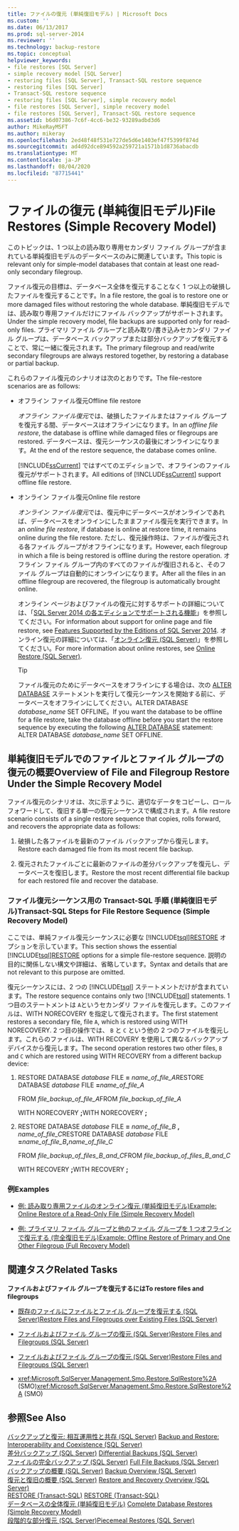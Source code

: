 ```yaml
---
title: ファイルの復元 (単純復旧モデル) | Microsoft Docs
ms.custom: ''
ms.date: 06/13/2017
ms.prod: sql-server-2014
ms.reviewer: ''
ms.technology: backup-restore
ms.topic: conceptual
helpviewer_keywords:
- file restores [SQL Server]
- simple recovery model [SQL Server]
- restoring files [SQL Server], Transact-SQL restore sequence
- restoring files [SQL Server]
- Transact-SQL restore sequence
- restoring files [SQL Server], simple recovery model
- file restores [SQL Server], simple recovery model
- file restores [SQL Server], Transact-SQL restore sequence
ms.assetid: b6d07386-7c6f-4cc6-be32-93289adbd3d6
author: MikeRayMSFT
ms.author: mikeray
ms.openlocfilehash: 2ed48f48f531e727de5d6e1403ef47f5399f874d
ms.sourcegitcommit: ad4d92dce894592a259721a1571b1d8736abacdb
ms.translationtype: MT
ms.contentlocale: ja-JP
ms.lasthandoff: 08/04/2020
ms.locfileid: "87715441"
---
```

# <a name="file-restores-simple-recovery-model"></a><span data-ttu-id="f10bd-102">ファイルの復元 (単純復旧モデル)</span><span class="sxs-lookup"><span data-stu-id="f10bd-102">File Restores (Simple Recovery Model)</span></span>
  <span data-ttu-id="f10bd-103">このトピックは、1 つ以上の読み取り専用セカンダリ ファイル グループが含まれている単純復旧モデルのデータベースのみに関連しています。</span><span class="sxs-lookup"><span data-stu-id="f10bd-103">This topic is relevant only for simple-model databases that contain at least one read-only secondary filegroup.</span></span>  
  
 <span data-ttu-id="f10bd-104">ファイル復元の目標は、データベース全体を復元することなく 1 つ以上の破損したファイルを復元することです。</span><span class="sxs-lookup"><span data-stu-id="f10bd-104">In a file restore, the goal is to restore one or more damaged files without restoring the whole database.</span></span> <span data-ttu-id="f10bd-105">単純復旧モデルでは、読み取り専用ファイルだけにファイル バックアップがサポートされます。</span><span class="sxs-lookup"><span data-stu-id="f10bd-105">Under the simple recovery model, file backups are supported only for read-only files.</span></span> <span data-ttu-id="f10bd-106">プライマリ ファイル グループと読み取り/書き込みセカンダリ ファイル グループは、データベース バックアップまたは部分バックアップを復元することで、常に一緒に復元されます。</span><span class="sxs-lookup"><span data-stu-id="f10bd-106">The primary filegroup and read/write secondary filegroups are always restored together, by restoring a database or partial backup.</span></span>  
  
 <span data-ttu-id="f10bd-107">これらのファイル復元のシナリオは次のとおりです。</span><span class="sxs-lookup"><span data-stu-id="f10bd-107">The file-restore scenarios are as follows:</span></span>  
  
-   <span data-ttu-id="f10bd-108">オフライン ファイル復元</span><span class="sxs-lookup"><span data-stu-id="f10bd-108">Offline file restore</span></span>  
  
     <span data-ttu-id="f10bd-109">*オフライン ファイル復元*では、破損したファイルまたはファイル グループを復元する間、データベースはオフラインになります。</span><span class="sxs-lookup"><span data-stu-id="f10bd-109">In an *offline file restore*, the database is offline while damaged files or filegroups are restored.</span></span> <span data-ttu-id="f10bd-110">データベースは、復元シーケンスの最後にオンラインになります。</span><span class="sxs-lookup"><span data-stu-id="f10bd-110">At the end of the restore sequence, the database comes online.</span></span>  
  
     <span data-ttu-id="f10bd-111">[!INCLUDE[ssCurrent](../../includes/sscurrent-md.md)] ではすべてのエディションで、オフラインのファイル復元がサポートされます。</span><span class="sxs-lookup"><span data-stu-id="f10bd-111">All editions of [!INCLUDE[ssCurrent](../../includes/sscurrent-md.md)] support offline file restore.</span></span>  
  
-   <span data-ttu-id="f10bd-112">オンライン ファイル復元</span><span class="sxs-lookup"><span data-stu-id="f10bd-112">Online file restore</span></span>  
  
     <span data-ttu-id="f10bd-113">*オンライン ファイル復元*では、復元中にデータベースがオンラインであれば、データベースをオンラインにしたままファイル復元を実行できます。</span><span class="sxs-lookup"><span data-stu-id="f10bd-113">In an *online file restore*, if database is online at restore time, it remains online during the file restore.</span></span> <span data-ttu-id="f10bd-114">ただし、復元操作時は、ファイルが復元される各ファイル グループがオフラインになります。</span><span class="sxs-lookup"><span data-stu-id="f10bd-114">However, each filegroup in which a file is being restored is offline during the restore operation.</span></span> <span data-ttu-id="f10bd-115">オフライン ファイル グループ内のすべてのファイルが復旧されると、そのファイル グループは自動的にオンラインになります。</span><span class="sxs-lookup"><span data-stu-id="f10bd-115">After all the files in an offline filegroup are recovered, the filegroup is automatically brought online.</span></span>  
  
     <span data-ttu-id="f10bd-116">オンライン ページおよびファイルの復元に対するサポートの詳細については、「[SQL Server 2014 の各エディションでサポートされる機能](../../getting-started/features-supported-by-the-editions-of-sql-server-2014.md)」を参照してください。</span><span class="sxs-lookup"><span data-stu-id="f10bd-116">For information about support for online page and file restore, see [Features Supported by the Editions of SQL Server 2014](../../getting-started/features-supported-by-the-editions-of-sql-server-2014.md).</span></span> <span data-ttu-id="f10bd-117">オンライン復元の詳細については、「[オンライン復元 &#40;SQL Server&#41;](online-restore-sql-server.md)」を参照してください。</span><span class="sxs-lookup"><span data-stu-id="f10bd-117">For more information about online restores, see [Online Restore &#40;SQL Server&#41;](online-restore-sql-server.md).</span></span>  
  
    > [!TIP]  
    >  <span data-ttu-id="f10bd-118">ファイル復元のためにデータベースをオフラインにする場合は、次の [ALTER DATABASE](/sql/t-sql/statements/alter-database-transact-sql-set-options) ステートメントを実行して復元シーケンスを開始する前に、データベースをオフラインにしてください。ALTER DATABASE *database_name* SET OFFLINE。</span><span class="sxs-lookup"><span data-stu-id="f10bd-118">If you want the database to be offline for a file restore, take the database offline before you start the restore sequence by executing the following [ALTER DATABASE](/sql/t-sql/statements/alter-database-transact-sql-set-options) statement: ALTER DATABASE *database_name* SET OFFLINE.</span></span>  
  

  
##  <a name="overview-of-file-and-filegroup-restore-under-the-simple-recovery-model"></a><a name="Overview"></a> <span data-ttu-id="f10bd-119">単純復旧モデルでのファイルとファイル グループの復元の概要</span><span class="sxs-lookup"><span data-stu-id="f10bd-119">Overview of File and Filegroup Restore Under the Simple Recovery Model</span></span>  
 <span data-ttu-id="f10bd-120">ファイル復元のシナリオは、次に示すように、適切なデータをコピーし、ロールフォワードして、復旧する単一の復元シーケンスで構成されます。</span><span class="sxs-lookup"><span data-stu-id="f10bd-120">A file restore scenario consists of a single restore sequence that copies, rolls forward, and recovers the appropriate data as follows:</span></span>  
  
1.  <span data-ttu-id="f10bd-121">破損した各ファイルを最新のファイル バックアップから復元します。</span><span class="sxs-lookup"><span data-stu-id="f10bd-121">Restore each damaged file from its most recent file backup.</span></span>  
  
2.  <span data-ttu-id="f10bd-122">復元されたファイルごとに最新のファイルの差分バックアップを復元し、データベースを復旧します。</span><span class="sxs-lookup"><span data-stu-id="f10bd-122">Restore the most recent differential file backup for each restored file and recover the database.</span></span>  
  
### <a name="transact-sql-steps-for-file-restore-sequence-simple-recovery-model"></a><span data-ttu-id="f10bd-123">ファイル復元シーケンス用の Transact-SQL 手順 (単純復旧モデル)</span><span class="sxs-lookup"><span data-stu-id="f10bd-123">Transact-SQL Steps for File Restore Sequence (Simple Recovery Model)</span></span>  
 <span data-ttu-id="f10bd-124">ここでは、単純ファイル復元シーケンスに必要な [!INCLUDE[tsql](../../../includes/tsql-md.md)][RESTORE](/sql/t-sql/statements/restore-statements-transact-sql) オプションを示しています。</span><span class="sxs-lookup"><span data-stu-id="f10bd-124">This section shows the essential [!INCLUDE[tsql](../../../includes/tsql-md.md)][RESTORE](/sql/t-sql/statements/restore-statements-transact-sql) options for a simple file-restore sequence.</span></span> <span data-ttu-id="f10bd-125">説明の目的に関係しない構文や詳細は、省略しています。</span><span class="sxs-lookup"><span data-stu-id="f10bd-125">Syntax and details that are not relevant to this purpose are omitted.</span></span>  
  
 <span data-ttu-id="f10bd-126">復元シーケンスには、2 つの [!INCLUDE[tsql](../../../includes/tsql-md.md)] ステートメントだけが含まれています。</span><span class="sxs-lookup"><span data-stu-id="f10bd-126">The restore sequence contains only two [!INCLUDE[tsql](../../../includes/tsql-md.md)] statements.</span></span> <span data-ttu-id="f10bd-127">1 つ目のステートメントは `A`というセカンダリ ファイルを復元します。このファイルは、WITH NORECOVERY を指定して復元されます。</span><span class="sxs-lookup"><span data-stu-id="f10bd-127">The first statement restores a secondary file, file `A`, which is restored using WITH NORECOVERY.</span></span> <span data-ttu-id="f10bd-128">2 つ目の操作では、 `B` と `C` という他の 2 つのファイルを復元します。これらのファイルは、WITH RECOVERY を使用して異なるバックアップ デバイスから復元します。</span><span class="sxs-lookup"><span data-stu-id="f10bd-128">The second operation restores two other files, `B` and `C` which are restored using WITH RECOVERY from a different backup device:</span></span>  
  
1.  <span data-ttu-id="f10bd-129">RESTORE DATABASE *database* FILE **=** _name_of_file_A_</span><span class="sxs-lookup"><span data-stu-id="f10bd-129">RESTORE DATABASE *database* FILE **=**_name_of_file_A_</span></span>  
  
     <span data-ttu-id="f10bd-130">FROM *file_backup_of_file_A*</span><span class="sxs-lookup"><span data-stu-id="f10bd-130">FROM *file_backup_of_file_A*</span></span>  
  
     <span data-ttu-id="f10bd-131">WITH NORECOVERY **;**</span><span class="sxs-lookup"><span data-stu-id="f10bd-131">WITH NORECOVERY **;**</span></span>  
  
2.  <span data-ttu-id="f10bd-132">RESTORE DATABASE *database* FILE **=** _name_of_file_B_ **,** _name_of_file_C_</span><span class="sxs-lookup"><span data-stu-id="f10bd-132">RESTORE DATABASE *database* FILE **=**_name_of_file_B_**,**_name_of_file_C_</span></span>  
  
     <span data-ttu-id="f10bd-133">FROM *file_backup_of_files_B_and_C*</span><span class="sxs-lookup"><span data-stu-id="f10bd-133">FROM *file_backup_of_files_B_and_C*</span></span>  
  
     <span data-ttu-id="f10bd-134">WITH RECOVERY **;**</span><span class="sxs-lookup"><span data-stu-id="f10bd-134">WITH RECOVERY **;**</span></span>  
  
### <a name="examples"></a><span data-ttu-id="f10bd-135">例</span><span class="sxs-lookup"><span data-stu-id="f10bd-135">Examples</span></span>  
  
-   [<span data-ttu-id="f10bd-136">例: 読み取り専用ファイルのオンライン復元 &#40;単純復旧モデル&#41;</span><span class="sxs-lookup"><span data-stu-id="f10bd-136">Example: Online Restore of a Read-Only File &#40;Simple Recovery Model&#41;</span></span>](example-online-restore-of-a-read-only-file-simple-recovery-model.md)  
  
-   [<span data-ttu-id="f10bd-137">例: プライマリ ファイル グループと他のファイル グループを 1 つオフラインで復元する &#40;完全復旧モデル&#41;</span><span class="sxs-lookup"><span data-stu-id="f10bd-137">Example: Offline Restore of Primary and One Other Filegroup &#40;Full Recovery Model&#41;</span></span>](example-offline-restore-of-primary-and-one-other-filegroup-full-recovery-model.md)  
  
 
  
##  <a name="related-tasks"></a><a name="RelatedTasks"></a> <span data-ttu-id="f10bd-138">関連タスク</span><span class="sxs-lookup"><span data-stu-id="f10bd-138">Related Tasks</span></span>  
 <span data-ttu-id="f10bd-139">**ファイルおよびファイル グループを復元するには**</span><span class="sxs-lookup"><span data-stu-id="f10bd-139">**To restore files and filegroups**</span></span>  
  
-   [<span data-ttu-id="f10bd-140">既存のファイルにファイルとファイル グループを復元する &#40;SQL Server&#41;</span><span class="sxs-lookup"><span data-stu-id="f10bd-140">Restore Files and Filegroups over Existing Files &#40;SQL Server&#41;</span></span>](restore-files-and-filegroups-over-existing-files-sql-server.md)  
  
-   [<span data-ttu-id="f10bd-141">ファイルおよびファイル グループの復元 &#40;SQL Server&#41;</span><span class="sxs-lookup"><span data-stu-id="f10bd-141">Restore Files and Filegroups &#40;SQL Server&#41;</span></span>](restore-files-and-filegroups-sql-server.md)  
  
-   [<span data-ttu-id="f10bd-142">ファイルおよびファイル グループの復元 &#40;SQL Server&#41;</span><span class="sxs-lookup"><span data-stu-id="f10bd-142">Restore Files and Filegroups &#40;SQL Server&#41;</span></span>](restore-files-and-filegroups-sql-server.md)  
  
-   <span data-ttu-id="f10bd-143"><xref:Microsoft.SqlServer.Management.Smo.Restore.SqlRestore%2A> (SMO)</span><span class="sxs-lookup"><span data-stu-id="f10bd-143"><xref:Microsoft.SqlServer.Management.Smo.Restore.SqlRestore%2A> (SMO)</span></span>  
  
  
  
## <a name="see-also"></a><span data-ttu-id="f10bd-144">参照</span><span class="sxs-lookup"><span data-stu-id="f10bd-144">See Also</span></span>  
 <span data-ttu-id="f10bd-145">[バックアップと復元: 相互運用性と共存 &#40;SQL Server&#41;](backup-and-restore-interoperability-and-coexistence-sql-server.md) </span><span class="sxs-lookup"><span data-stu-id="f10bd-145">[Backup and Restore: Interoperability and Coexistence &#40;SQL Server&#41;](backup-and-restore-interoperability-and-coexistence-sql-server.md) </span></span>  
 <span data-ttu-id="f10bd-146">[差分バックアップ &#40;SQL Server&#41;](differential-backups-sql-server.md) </span><span class="sxs-lookup"><span data-stu-id="f10bd-146">[Differential Backups &#40;SQL Server&#41;](differential-backups-sql-server.md) </span></span>  
 <span data-ttu-id="f10bd-147">[ファイルの完全バックアップ &#40;SQL Server&#41;](full-file-backups-sql-server.md) </span><span class="sxs-lookup"><span data-stu-id="f10bd-147">[Full File Backups &#40;SQL Server&#41;](full-file-backups-sql-server.md) </span></span>  
 <span data-ttu-id="f10bd-148">[バックアップの概要 &#40;SQL Server&#41;](backup-overview-sql-server.md) </span><span class="sxs-lookup"><span data-stu-id="f10bd-148">[Backup Overview &#40;SQL Server&#41;](backup-overview-sql-server.md) </span></span>  
 <span data-ttu-id="f10bd-149">[復元と復旧の概要 &#40;SQL Server&#41;](restore-and-recovery-overview-sql-server.md) </span><span class="sxs-lookup"><span data-stu-id="f10bd-149">[Restore and Recovery Overview &#40;SQL Server&#41;](restore-and-recovery-overview-sql-server.md) </span></span>  
 <span data-ttu-id="f10bd-150">[RESTORE &#40;Transact-SQL&#41;](/sql/t-sql/statements/restore-statements-transact-sql) </span><span class="sxs-lookup"><span data-stu-id="f10bd-150">[RESTORE &#40;Transact-SQL&#41;](/sql/t-sql/statements/restore-statements-transact-sql) </span></span>  
 <span data-ttu-id="f10bd-151">[データベースの全体復元 &#40;単純復旧モデル&#41;](complete-database-restores-simple-recovery-model.md) </span><span class="sxs-lookup"><span data-stu-id="f10bd-151">[Complete Database Restores &#40;Simple Recovery Model&#41;](complete-database-restores-simple-recovery-model.md) </span></span>  
 [<span data-ttu-id="f10bd-152">段階的な部分復元 &#40;SQL Server&#41;</span><span class="sxs-lookup"><span data-stu-id="f10bd-152">Piecemeal Restores &#40;SQL Server&#41;</span></span>](piecemeal-restores-sql-server.md)  
  
  

